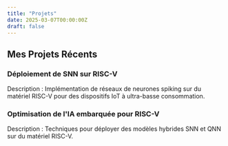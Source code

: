 ```yaml
---
title: "Projets"
date: 2025-03-07T00:00:00Z
draft: false
---
```


## Mes Projets Récents

### Déploiement de SNN sur RISC-V
Description : Implémentation de réseaux de neurones spiking sur du matériel RISC-V pour des dispositifs IoT à ultra-basse consommation.

### Optimisation de l'IA embarquée pour RISC-V
Description : Techniques pour déployer des modèles hybrides SNN et QNN sur du matériel RISC-V.

